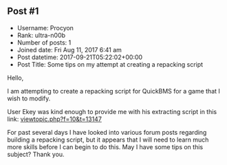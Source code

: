 ## Post #1
- Username: Procyon
- Rank: ultra-n00b
- Number of posts: 1
- Joined date: Fri Aug 11, 2017 6:41 am
- Post datetime: 2017-09-21T05:22:02+00:00
- Post Title: Some tips on my attempt at creating a repacking script

Hello,

I am attempting to create a repacking script for QuickBMS for a game that I wish to modify.

User Ekey was kind enough to provide me with his extracting script in this link:
[viewtopic.php?f=10&t=13147](http://forum.xentax.com/viewtopic.php?f=10&t=13147)

For past several days I have looked into various forum posts regarding building a repacking script, but it appears that I will need to learn much more skills before I can begin to do this. May I have some tips on this subject? Thank you.
